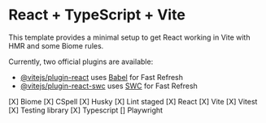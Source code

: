 # React + TypeScript + Vite

This template provides a minimal setup to get React working in Vite with HMR and some Biome rules.

Currently, two official plugins are available:

- [@vitejs/plugin-react](https://github.com/vitejs/vite-plugin-react/blob/main/packages/plugin-react/README.md) uses [Babel](https://babeljs.io/) for Fast Refresh
- [@vitejs/plugin-react-swc](https://github.com/vitejs/vite-plugin-react-swc) uses [SWC](https://swc.rs/) for Fast Refresh

[X] Biome
[X] CSpell
[X] Husky
[X] Lint staged
[X] React
[X] Vite
[X] Vitest
[X] Testing library
[X] Typescript
[] Playwright
